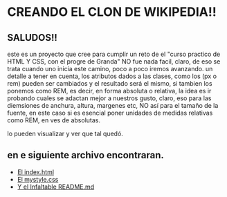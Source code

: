 # CREANDO EL CLON DE WIKIPEDIA!!
## SALUDOS!!

este es un proyecto que cree para cumplir un reto de el "curso practico de HTML Y CSS, con el progre de Granda" 
NO fue nada facil, claro, de eso se trata cuando uno inicia este camino, poco a poco iremos avanzando.
un detalle a tener en cuenta, los atributos dados a las clases, como los (px o rem) pueden ser cambiados y el resultado será el mismo, si tambien los ponemos como REM, es decir, en forma absoluta o relativa, la idea es ir probando cuales se adactan mejor a nuestros gusto, claro, eso para las diemsiones de anchura, altura, margenes etc, NO así para el tamaño de la fuente, en este caso si es esencial poner unidades de medidas relativas como REM, en ves de absolutas.

lo pueden visualizar y ver que tal quedó.

## en e siguiente archivo encontraran.

 - [El index.html](https://awesomeopensource.com/project/elangosundar/awesome-README-templates)
 - [El mystyle.css](https://github.com/matiassingers/awesome-readme)
 - [Y el Infaltable README.md](https://bulldogjob.com/news/449-how-to-write-a-good-readme-for-your-github-project)
